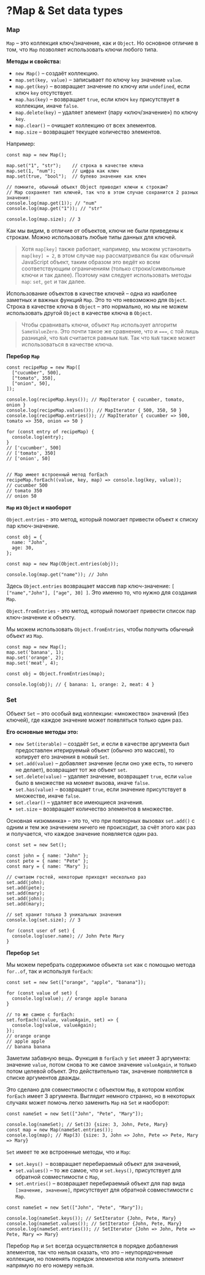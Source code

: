 # ?Map & Set data types

### Map

`Map` – это коллекция ключ/значение, как и `Object`. Но основное отличие в том, что `Map` позволяет использовать ключи любого типа.

__Методы и свойства:__

* `new Map()` – создаёт коллекцию.
* `map.set(key, value)` – записывает по ключу `key` значение `value`.
* `map.get(key)` – возвращает значение по ключу или `undefined`, если ключ `key` отсутствует.
* `map.has(key)` – возвращает `true`, если ключ `key` присутствует в коллекции, иначе `false`.
* `map.delete(key)` – удаляет элемент (пару «ключ/значение») по ключу `key`.
* `map.clear()` – очищает коллекцию от всех элементов.
* `map.size` – возвращает текущее количество элементов.

Например:

~~~
const map = new Map();

map.set("1", "str");    // строка в качестве ключа
map.set(1, "num");      // цифра как ключ
map.set(true, "bool");  // булево значение как ключ

// помните, обычный объект Object приводит ключи к строкам?
// Map сохраняет тип ключей, так что в этом случае сохранится 2 разных значения:
console.log(map.get(1)); // "num"
console.log(map.get("1")); // "str"

console.log(map.size); // 3
~~~

Как мы видим, в отличие от объектов, ключи не были приведены к строкам. Можно использовать любые типы данных для ключей.

> Хотя `map[key]` также работает, например, мы можем установить `map[key] = 2`, в этом случае `map` рассматривался бы как обычный JavaScript объект, таким образом это ведёт ко всем соответствующим ограничениям (только строки/символьные ключи и так далее). Поэтому нам следует использовать методы `map`: `set`, `get` и так далее.

Использование объектов в качестве ключей – одна из наиболее заметных и важных функций `Map`. Это то что невозможно для `Object`. Строка в качестве ключа в `Object` – это нормально, но мы не можем использовать другой `Object` в качестве ключа в `Object`.

> Чтобы сравнивать ключи, объект `Map` использует алгоритм `SameValueZero`. Это почти такое же сравнение, что и `===`, с той лишь разницей, что `NaN` считается равным `NaN`. Так что `NaN` также может использоваться в качестве ключа.

__Перебор `Map`__

~~~
const recipeMap = new Map([
  ["cucumber", 500],
  ["tomato", 350],
  ["onion", 50],
]);

console.log(recipeMap.keys()); // MapIterator { cucumber, tomato, onion }
console.log(recipeMap.values()); // MapIterator { 500, 350, 50 }
console.log(recipeMap.entries()); // MapIterator { cucumber => 500, tomato => 350, onion => 50 }

for (const entry of recipeMap) {
  console.log(entry);
}
// ['cucumber', 500]
// ['tomato', 350]
// ['onion', 50]


// Map имеет встроенный метод forEach
recipeMap.forEach((value, key, map) => console.log(key, value));
// cucumber 500
// tomato 350
// onion 50
~~~

__`Map` из `Object` и наоборот__

`Object.entries` - это метод, который помогает привести объект к списку пар ключ-значение.

~~~
const obj = {
  name: "John",
  age: 30,
};

const map = new Map(Object.entries(obj));

console.log(map.get("name")); // John
~~~

Здесь `Object.entries` возвращает массив пар ключ-значение: `[ ["name","John"], ["age", 30] ]`. Это именно то, что нужно для создания `Map`.

`Object.fromEntries` - это метод, который помогает привести список пар ключ-значение к объекту.

Мы можем использовать `Object.fromEntries`, чтобы получить обычный объект из `Map`.

~~~
const map = new Map();
map.set('banana', 1);
map.set('orange', 2);
map.set('meat', 4);

const obj = Object.fromEntries(map);

console.log(obj); // { banana: 1, orange: 2, meat: 4 }
~~~

### Set

Объект `Set` – это особый вид коллекции: «множество» значений (без ключей), где каждое значение может появляться только один раз.

__Его основные методы это:__

* `new Set(iterable)` – создаёт `Set`, и если в качестве аргумента был предоставлен итерируемый объект (обычно это массив), то копирует его значения в новый `Set`.
* `set.add(value)` – добавляет значение (если оно уже есть, то ничего не делает), возвращает тот же объект `set`.
* `set.delete(value)` – удаляет значение, возвращает `true`, если `value` было в множестве на момент вызова, иначе `false`.
* `set.has(value)` – возвращает `true`, если значение присутствует в множестве, иначе `false`.
* `set.clear()` – удаляет все имеющиеся значения.
* `set.size` – возвращает количество элементов в множестве.

Основная «изюминка» – это то, что при повторных вызовах `set.add()` с одним и тем же значением ничего не происходит, за счёт этого как раз и получается, что каждое значение появляется один раз.

~~~
const set = new Set();

const john = { name: "John" };
const pete = { name: "Pete" };
const mary = { name: "Mary" };

// считаем гостей, некоторые приходят несколько раз
set.add(john);
set.add(pete);
set.add(mary);
set.add(john);
set.add(mary);

// set хранит только 3 уникальных значения
console.log(set.size); // 3

for (const user of set) {
  console.log(user.name); // John Pete Mary
}
~~~

__Перебор `Set`__

Мы можем перебрать содержимое объекта `set` как с помощью метода `for..of`, так и используя `forEach`:

~~~
const set = new Set(["orange", "apple", "banana"]);

for (const value of set) {
  console.log(value); // orange apple banana
}

// то же самое с forEach:
set.forEach((value, valueAgain, set) => {
  console.log(value, valueAgain);
});
// orange orange
// apple apple
// banana banana
~~~

Заметим забавную вещь. Функция в `forEach` у `Set` имеет 3 аргумента: значение `value`, потом снова то же самое значение `valueAgain`, и только потом целевой объект. Это действительно так, значение появляется в списке аргументов дважды.

Это сделано для совместимости с объектом `Map`, в котором колбэк `forEach` имеет 3 аргумента. Выглядит немного странно, но в некоторых случаях может помочь легко заменить `Map` на `Set` и наоборот:

~~~
const nameSet = new Set(["John", "Pete", "Mary"]);

console.log(nameSet); // Set(3) {size: 3, John, Pete, Mary}
const map = new Map(nameSet.entries());
console.log(map); // Map(3) {size: 3, John => John, Pete => Pete, Mary => Mary}
~~~

`Set` имеет те же встроенные методы, что и `Map`:

* `set.keys() `– возвращает перебираемый объект для значений,
* `set.values()` – то же самое, что и `set.keys()`, присутствует для обратной совместимости с `Map`,
* `set.entries()` – возвращает перебираемый объект для пар вида `[значение, значение]`, присутствует для обратной совместимости с `Map`.

~~~
const nameSet = new Set(["John", "Pete", "Mary"]);

console.log(nameSet.keys()); // SetIterator {John, Pete, Mary}
console.log(nameSet.values()); // SetIterator {John, Pete, Mary}
console.log(nameSet.entries()); // SetIterator {John => John, Pete => Pete, Mary => Mary}
~~~

Перебор `Map` и `Set` всегда осуществляется в порядке добавления элементов, так что нельзя сказать, что это – неупорядоченные коллекции, но поменять порядок элементов или получить элемент напрямую по его номеру нельзя.
